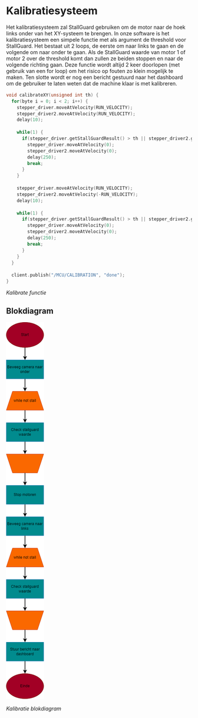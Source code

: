# Kalibratiesysteem

Het kalibratiesysteem zal StallGuard gebruiken om de motor naar de hoek links onder van het XY-systeem te brengen. In onze software is het kalibratiesysteem een simpele functie met als argument de threshold voor StallGuard. Het bestaat uit 2 loops, de eerste om naar links te gaan en de volgende om naar onder te gaan. Als de StallGuard waarde van motor 1 of motor 2 over de threshold komt dan zullen ze beiden stoppen en naar de volgende richting gaan. Deze functie wordt altijd 2 keer doorlopen (met gebruik van een for loop) om het risico op fouten zo klein mogelijk te maken. Ten slotte wordt er nog een bericht gestuurd naar het dashboard om de gebruiker te laten weten dat de machine klaar is met kalibreren.

```cpp
void calibrateXY(unsigned int th) {
  for(byte i = 0; i < 2; i++) {
    stepper_driver.moveAtVelocity(RUN_VELOCITY);
    stepper_driver2.moveAtVelocity(RUN_VELOCITY);
    delay(10);
    
    while(1) {
      if(stepper_driver.getStallGuardResult() > th || stepper_driver2.getStallGuardResult() > th) {
        stepper_driver.moveAtVelocity(0);
        stepper_driver2.moveAtVelocity(0);
        delay(250);
        break;
      }
    }
  
    stepper_driver.moveAtVelocity(RUN_VELOCITY);
    stepper_driver2.moveAtVelocity(-RUN_VELOCITY);
    delay(10);
    
    while(1) {
      if(stepper_driver.getStallGuardResult() > th || stepper_driver2.getStallGuardResult() > th) {
        stepper_driver.moveAtVelocity(0);
        stepper_driver2.moveAtVelocity(0);
        delay(250);
        break;
      }
    }    
  }

  client.publish("/MCU/CALIBRATION", "done");
}
```

_Kalibrate functie_

## Blokdiagram
![](https://github.com/LucaVLR/Farmlab-XY/blob/main/docs/assets/img/kalibratie%20blockdiagram.png)

_Kalibratie blokdiagram_
